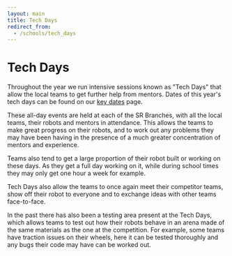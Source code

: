 ```yaml
---
layout: main
title: Tech Days
redirect_from:
  - /schools/tech_days
---
```

Tech Days
=========

Throughout the year we run intensive sessions known as "Tech Days" that allow the local teams to get further help from mentors.  Dates of this year's tech days can be found on our [key dates](/key_dates) page.

These all-day events are held at each of the SR Branches,
 with all the local teams,
 their robots and mentors in attendance.
This allows the teams to make great progress on their robots,
 and to work out any problems they may have been having in the presence of a much greater concentration of mentors and experience.

Teams also tend to get a large proportion of their robot built or working on these days.
As they get a full day working on it,
 while during school times they may only get one hour a week for example.

Tech Days also allow the teams to once again meet their competitor teams,
 show off their robot to everyone and to exchange ideas with other teams face-to-face.

In the past there has also been a testing area present at the Tech Days,
 which allows teams to test out how their robots behave in an arena made of the same materials as the one at the competition.
For example, some teams have traction issues on their wheels,
 here it can be tested thoroughly and any bugs their code may have can be worked out.
